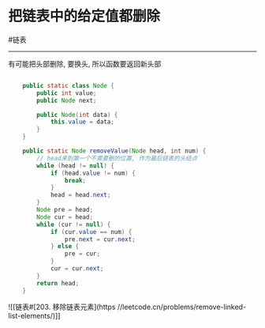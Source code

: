# 把链表中的给定值都删除

#链表 

---

有可能把头部删除, 要换头, 所以函数要返回新头部

```java

	public static class Node {
		public int value;
		public Node next;

		public Node(int data) {
			this.value = data;
		}
	}

	public static Node removeValue(Node head, int num) {
		// head来到第一个不需要删的位置, 作为最后链表的头结点
		while (head != null) {
			if (head.value != num) {
				break;
			}
			head = head.next;
		}
		Node pre = head;
		Node cur = head;
		while (cur != null) {
			if (cur.value == num) {
				pre.next = cur.next;
			} else {
				pre = cur;
			}
			cur = cur.next;
		}
		return head;
	}
```

![[链表#[203. 移除链表元素](https //leetcode.cn/problems/remove-linked-list-elements/)]]